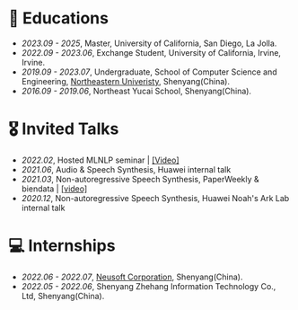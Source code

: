 
# 📖 Educations
- *2023.09 - 2025*, Master, University of California, San Diego, La Jolla.
- *2022.09 - 2023.06*, Exchange Student, University of California, Irvine, Irvine.
- *2019.09 - 2023.07*, Undergraduate, School of Computer Science and Engineering, [Northeastern Univeristy](https://english.neu.edu.cn/), Shenyang(China).
- *2016.09 - 2019.06*, Northeast Yucai School, Shenyang(China).

# 🎖 Invited Talks
- *2022.02*, Hosted MLNLP seminar \| [\[Video\]](https://www.bilibili.com/video/BV1wF411x7qh)
- *2021.06*, Audio & Speech Synthesis, Huawei internal talk
- *2021.03*, Non-autoregressive Speech Synthesis, PaperWeekly & biendata \| [\[video\]](https://www.bilibili.com/video/BV1uf4y1t7Hr/)
- *2020.12*, Non-autoregressive Speech Synthesis, Huawei Noah's Ark Lab internal talk

# 💻 Internships
- *2022.06 - 2022.07*, [Neusoft Corporation](https://www.neusoft.com/cn/), Shenyang(China).
- *2022.05 - 2022.06*, Shenyang Zhehang Information Technology Co., Ltd, Shenyang(China).

